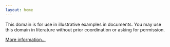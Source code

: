 ```yaml
---
layout: home
---
```

This domain is for use in illustrative examples in documents. You may use this
domain in literature without prior coordination or asking for permission.

[More information...](https://www.iana.org/domains/example)
